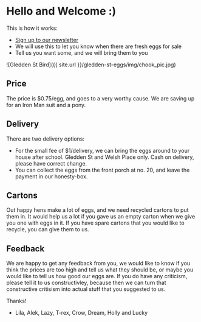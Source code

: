 # Hello and Welcome :)

This is how it works:

 * [Sign up to our newsletter](http://eepurl.com/c6B-oP)
 * We will use this to let you know when there are fresh eggs for sale
 * Tell us you want some, and we will bring them to you

![Gledden St Bird]({{ site.url }}/gledden-st-eggs/img/chook_pic.jpg)


## Price

The price is $0.75/egg, and goes to a very worthy cause. We are saving up for an Iron Man suit and a pony.


## Delivery

There are two delivery options:

 * For the small fee of $1/delivery, we can bring the eggs around to your house after school. Gledden St and Welsh Place only. Cash on delivery, please have correct change.
 * You can collect the eggs from the front porch at no. 20, and leave the payment in our honesty-box.


## Cartons

Out happy hens make a lot of eggs, and we need recycled cartons to put them in. It would help us a lot if you gave us an empty carton when we give you one with eggs in it. If you have spare cartons that you would like to recycle, you can give them to us. 


## Feedback

We are happy to get any feedback from you, we would like to know if you think the prices are too high and tell us what they should be, or maybe you would like to tell us how good our eggs are. If you do have any criticism, please tell it to us constructivley, because then we can turn that constructive critisism into actual stuff that you suggested to us. 

Thanks!

 - Lila, Alek, Lazy, T-rex, Crow, Dream, Holly and Lucky 

